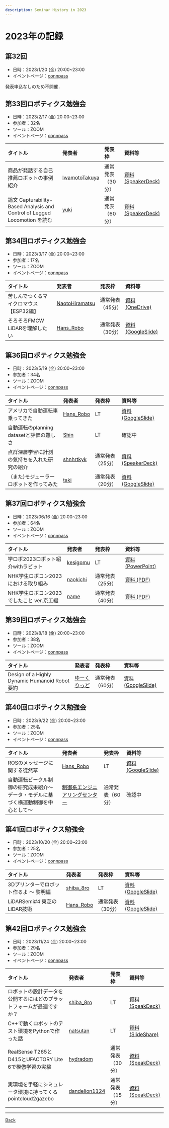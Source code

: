 ```yaml
---
description: Seminar History in 2023
---
```


<link rel="shortcut icon" type="image/x-icon" href="/favicon.ico?">

# 2023年の記録

## 第32回

- 日時：2023/1/20 (金) 20:00~23:00
- イベントページ：[connpass](https://robosemi.connpass.com/event/252458/)

発表申込なしのため不開催．

## 第33回ロボティクス勉強会

- 日時：2023/2/17 (金) 20:00~23:00
- 参加者：32名
- ツール：ZOOM
- イベントページ：[connpass](https://robosemi.connpass.com/event/273089/)

| タイトル | 発表者 | 発表枠 | 資料等 |
| :--- | :--- | :--- | :--- |
| 商品が発話する自己推薦ロボットの事例紹介 | [IwamotoTakuya](https://connpass.com/user/IwamotoTakuya/) | 通常発表（30分） | [資料 (SpeakerDeck)](https://speakerdeck.com/takuyai/takuya-iwamoto) |
| 論文 Capturability-Based Analysis and Control of Legged Locomotion を読む | [yuki](https://connpass.com/user/blessingyuki/) | 通常発表（60分） | [資料 (SpeakerDeck)](https://speakerdeck.com/ssryuki/review-on-capturability-based-analysis-and-control-of-legged-locomotion-part-1) |

## 第34回ロボティクス勉強会

- 日時：2023/3/17 (金) 20:00~23:00
- 参加者：17名
- ツール：ZOOM
- イベントページ：[connpass](https://robosemi.connpass.com/event/261065/)

| タイトル | 発表者 | 発表枠 | 資料等 |
| :--- | :--- | :--- | :--- |
| 苦しんでつくるマイクロマウス【ESP32編】 | [NaotoHiramatsu](https://connpass.com/user/NaotoHiramatsu/) | 通常発表（45分） | [資料 (OneDrive)](https://1drv.ms/b/s!ApIpz2t3rRNuxHfZRHdb69yGB4lq?e=0yksii) |
| そろそろFMCW LiDARを理解したい | [Hans_Robo](https://connpass.com/user/Hans_Robo/) | 通常発表（30分） | [資料 (GoogleSlide)](https://docs.google.com/presentation/d/1KN7mArNh4qD75FkKjTkYRrC0tyigj13YQi5yaUSK-p8/edit?usp=sharing) |

## 第36回ロボティクス勉強会

- 日時：2023/5/19 (金) 20:00~23:00
- 参加者：34名
- ツール：ZOOM
- イベントページ：[connpass](https://robosemi.connpass.com/event/276163/)

| タイトル | 発表者 | 発表枠 | 資料等 |
| :--- | :--- | :--- | :--- |
| アメリカで自動運転車乗ってきた | [Hans_Robo](https://connpass.com/user/Hans_Robo/) | LT | [資料 (GoogleSlide)](https://docs.google.com/presentation/d/18s2IFWGVS-ARusZH5hnRhvD18dttp-DJYjYbRxjd2no/edit?usp=sharing) |
| 自動運転のplanning datasetと評価の難しさ | [Shin](https://connpass.com/user/ShintaroTomie/) | LT | 確認中 |
| 点群深層学習に計測の気持ちを入れた研究の紹介 | [shnhrtkyk](https://connpass.com/user/Shinohara-Takayuki/) | 通常発表（25分） | [資料 (SpeakerDeck)](https://speakerdeck.com/shnhrtkyk/di-36hui-roboteikusumian-qiang-hui-fa-biao-zi-liao) |
| （また)モジューラーロボットを作ってみた | [taki](https://connpass.com/user/takijon/) | 通常発表（20分） | [資料 (GoogleSlide)](https://docs.google.com/presentation/d/1ZHMwy34jyMuE6VSaMkGgK924pcNZymq4/edit?usp=share_link&ouid=109372652769606535642&rtpof=true&sd=true) |

## 第37回ロボティクス勉強会

- 日時：2023/06/16 (金) 20:00~23:00
- 参加者：64名
- ツール：ZOOM
- イベントページ：[connpass](https://robosemi.connpass.com/event/276164/)

| タイトル | 発表者 | 発表枠 | 資料等 |
| :--- | :--- | :--- | :--- |
| 学ロボ2023ロボット紹介withラビット | [kesigomu](https://connpass.com/user/kesigomu/) | LT | [資料 (PowerPoint)](https://drive.google.com/file/d/15D_WbzOEsqYP7tys4TjzzwBG0qClZ7Pb/view) |
| NHK学生ロボコン2023における取り組み | [naokichi](https://connpass.com/user/4869naokichi/) | 通常発表（25分） | [資料 (PDF)](https://drive.google.com/file/d/1BTW0vYB8iYP_AXLCvw3Hi23dzOebZdnE/view?usp=sharing) |
| NHK学生ロボコン2023でしたこと ver.京工繊 | [name](https://connpass.com/user/yamikuma/) | 通常発表（40分） | [資料 (PDF)](https://drive.google.com/file/d/1ehepE5suWo4CZupRrJ1WMACvEXDovpOB/view?usp=sharing) |

## 第39回ロボティクス勉強会

- 日時：2023/8/18 (金) 20:00~23:00
- 参加者：38名
- ツール：ZOOM
- イベントページ：[connpass](https://robosemi.connpass.com/event/287048/)

| タイトル | 発表者 | 発表枠 | 資料等 |
| :--- | :--- | :--- | :--- |
| Design of a Highly Dynamic Humanoid Robot要約 | [ゆーくりっど](https://connpass.com/user/yuqlid/) | 通常発表（60分） | [資料 (GoogleSlide)](https://docs.google.com/presentation/d/1lqVWng101Ndnj5RVh5sjnqxzD0DrJk9G5QqFz1AQxYQ/edit?usp=sharing) |

## 第40回ロボティクス勉強会

- 日時：2023/9/22 (金) 20:00~23:00
- 参加者：25名
- ツール：ZOOM
- イベントページ：[connpass](https://robosemi.connpass.com/event/287049/)

| タイトル | 発表者 | 発表枠 | 資料等 |
| :--- | :--- | :--- | :--- |
| ROSのメッセージに関する徒然草 | [Hans_Robo](https://connpass.com/user/Hans_Robo/) | LT | [資料 (GoogleSlide)](https://docs.google.com/presentation/d/1aRUorAbpUI3HozGb0Rrn3QsJ0h3hUENtahXvFxzl1yw/edit?usp=sharing) |
| 自動運転ビークル制御の研究成果紹介～データ・モデルに基づく横運動制御を中心として～ | [制御系エンジニアリングセンター](https://connpass.com/user/KariControl/) | 通常発表（60分） | 確認中 |

## 第41回ロボティクス勉強会

- 日時：2023/10/20 (金) 20:00~23:00
- 参加者：25名
- ツール：ZOOM
- イベントページ：[connpass](https://robosemi.connpass.com/event/295331/)

| タイトル | 発表者 | 発表枠 | 資料等 |
| :--- | :--- | :--- | :--- |
| 3Dプリンターでロボット作るよ ～ 黎明編 | [shiba_8ro](https://connpass.com/user/YoshihiroShibata/) | LT | [資料 (GoogleSlide)](https://docs.google.com/presentation/d/155h_CeXNabPWAekEbRYluvHbpJjFCjJZNdJF0b3e090/edit?usp=sharing) |
| LiDARSemi#4 東芝のLiDAR技術 | [Hans_Robo](https://connpass.com/user/Hans_Robo/) | 通常発表（30分） | [資料 (GoogleSlide)](https://docs.google.com/presentation/d/1TSTysL5pfljx6ocYLlZzsQFjLOvwV_KkDNmrNeVZZEE/edit?usp=sharing) |

## 第42回ロボティクス勉強会

- 日時：2023/11/24 (金) 20:00~23:00
- 参加者：29名
- ツール：ZOOM
- イベントページ：[connpass](https://robosemi.connpass.com/event/295332/)

| タイトル | 発表者 | 発表枠 | 資料等 |
| :--- | :--- | :--- | :--- |
| ロボットの設計データを公開するにはどのプラットフォームが最適ですか？ | [shiba_8ro](https://connpass.com/user/YoshihiroShibata/) | LT | [資料 (SpeakDeck)](https://speakerdeck.com/shiba_8ro/3dpurintaderobotutozuo-ruyo-number-2-shi-dong-bian) |
| C++で動くロボットのテスト環境をPythonで作った話 | [natsutan](https://connpass.com/user/natsutan/) | LT | [資料 (SlideShare)](https://www.slideshare.net/minorunatsutani/robotics42pptx) |
| RealSense T265とD415とUFACTORY Lite 6で模倣学習の実験 | [hydradom](https://connpass.com/user/hygradme/) | 通常発表（30分） | [資料 (SpeakDeck)](https://speakerdeck.com/hygradme/realsense-t265tod415toufactory-lite-6demo-fang-xue-xi-noshi-yan) |
| 実環境を手軽にシミュレータ環境に持ってくるpointcloud2gazebo | [dandelion1124](https://connpass.com/user/dandelion1124/) | 通常発表（15分） | [資料 (SpeakDeck)](https://speakerdeck.com/atinfinity/di-42hui-roboteikusumian-qiang-hui-shi-huan-jing-woshou-qing-nisimiyuretahuan-jing-nichi-tutekurupointcloud2gazebo) |

<!-- ## 第N回ロボティクス勉強会

- 日時：2023/ (金) 20:00~23:00
- 参加者：N名
- ツール：ZOOM
- イベントページ：[connpass](URL)

| タイトル | 発表者 | 発表枠 | 資料等 |
| :--- | :--- | :--- | :--- |
|  | [name](https://connpass.com/user/name/) | LT | [資料](url) |
|  | [name](https://connpass.com/user/name/) | LT | [資料](url) |
|  | [name](https://connpass.com/user/name/) | 通常発表（N分） | [資料](url) |
|  | [name](https://connpass.com/user/name/) | 通常発表（N分） | [資料](url) | -->
- - -
[Back](../index)
